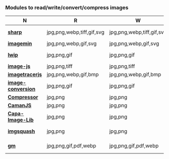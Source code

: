 ### Modules to read/write/convert/compress images
| **N** | **R** | **W** | **Code** | **Modular** | **I** | **PL** | **B.s** | **N.s** | **Deps** |
| --- | --- | --- | --- | --- | --- | -- | --- | --- | --- |
| [**sharp**](https://github.com/lovell/sharp) | jpg,png,webp,tiff,gif,svg | jpg,png,webp,tiff,gif,svg | open | yes | Native binding | JavaScript | - | + | 1425 |
| [**imagemin**](https://github.com/imagemin/imagemin) | jpg,png,webp,gif,svg | jpg,png,webp,gif,svg | open | yes | Pure | JavaScript | + | + | 682 |
| [**lwip**](https://github.com/EyalAr/lwip) | jpg,png,gif | jpg,png,gif | open | yes | Native binding | C | - | + | 79 |
| [**image-js**](https://github.com/image-js/image-js) | jpg,png,tiff | jpg,png,tiff | open | yes | Pure | JavaScript | + | + | 19 |
| [**imagetracerjs**](https://github.com/jankovicsandras/imagetracerjs) | jpg,png,webp,gif,bmp | jpg,png,webp,gif,bmp | open | yes | Pure | JavaScript | + | + | 5 |
| [**image-conversion**](https://github.com/WangYuLue/image-conversion) | jpg,png,gif | jpg,png,gif | open | yes | Pure | TypeScript | + | + | 2 |
| [**Compressor**](https://github.com/fengyuanchen/compressorjs) | jpg,png | jpg,png | open | yes | Pure | JavaScript | + | - | 21 |
| [**CamanJS**](https://github.com/meltingice/CamanJS/) | jpg,png | jpg,png | open | yes | Pure | JavaScript | + | + | 5 |
| [**Capa-Image-Lib**](https://gitlab.com/Capa_Album/capa_image_lib) | jpg,png | jpg,png | open | yes | Native binding | C++ | - | + | 0 |
| [**imgsquash**](https://github.com/eashish93/imgsquash) | jpg,png | jpg,png | open | Integrated GUI | Pure | JavaScript | + | + | - |
| [**gm**](https://github.com/aheckmann/gm) | jpg,png,gif,pdf,webp | jpg,png,gif,pdf,webp | closed | yes | CUI adapter | C | - | + | 1122 |
